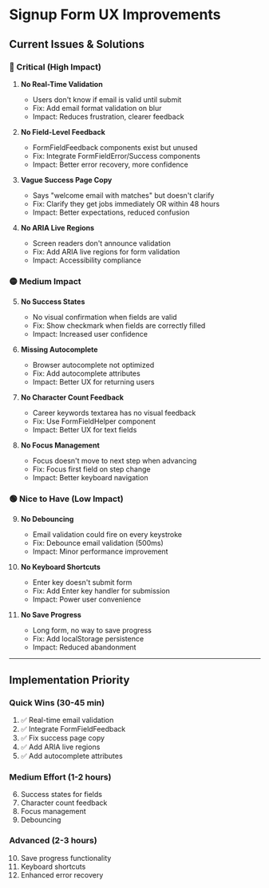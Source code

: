 # Signup Form UX Improvements

## Current Issues & Solutions

### 🔴 Critical (High Impact)

1. **No Real-Time Validation**
   - Users don't know if email is valid until submit
   - Fix: Add email format validation on blur
   - Impact: Reduces frustration, clearer feedback

2. **No Field-Level Feedback**
   - FormFieldFeedback components exist but unused
   - Fix: Integrate FormFieldError/Success components
   - Impact: Better error recovery, more confidence

3. **Vague Success Page Copy**
   - Says "welcome email with matches" but doesn't clarify
   - Fix: Clarify they get jobs immediately OR within 48 hours
   - Impact: Better expectations, reduced confusion

4. **No ARIA Live Regions**
   - Screen readers don't announce validation
   - Fix: Add ARIA live regions for form validation
   - Impact: Accessibility compliance

### 🟡 Medium Impact

5. **No Success States**
   - No visual confirmation when fields are valid
   - Fix: Show checkmark when fields are correctly filled
   - Impact: Increased user confidence

6. **Missing Autocomplete**
   - Browser autocomplete not optimized
   - Fix: Add autocomplete attributes
   - Impact: Better UX for returning users

7. **No Character Count Feedback**
   - Career keywords textarea has no visual feedback
   - Fix: Use FormFieldHelper component
   - Impact: Better UX for text fields

8. **No Focus Management**
   - Focus doesn't move to next step when advancing
   - Fix: Focus first field on step change
   - Impact: Better keyboard navigation

### 🟢 Nice to Have (Low Impact)

9. **No Debouncing**
   - Email validation could fire on every keystroke
   - Fix: Debounce email validation (500ms)
   - Impact: Minor performance improvement

10. **No Keyboard Shortcuts**
    - Enter key doesn't submit form
    - Fix: Add Enter key handler for submission
    - Impact: Power user convenience

11. **No Save Progress**
    - Long form, no way to save progress
    - Fix: Add localStorage persistence
    - Impact: Reduced abandonment

---

## Implementation Priority

### Quick Wins (30-45 min)
1. ✅ Real-time email validation
2. ✅ Integrate FormFieldFeedback
3. ✅ Fix success page copy
4. ✅ Add ARIA live regions
5. ✅ Add autocomplete attributes

### Medium Effort (1-2 hours)
6. Success states for fields
7. Character count feedback
8. Focus management
9. Debouncing

### Advanced (2-3 hours)
10. Save progress functionality
11. Keyboard shortcuts
12. Enhanced error recovery

